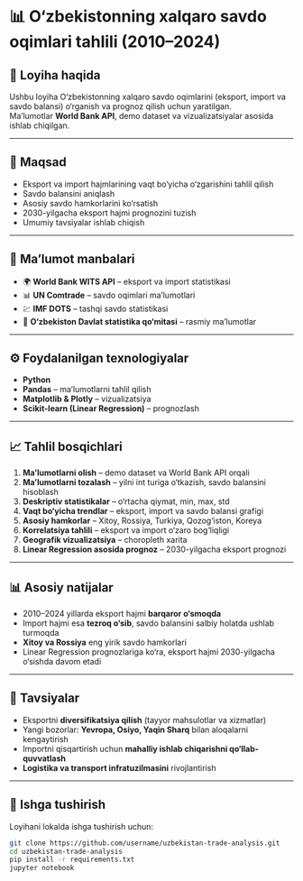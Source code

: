 # 📊 O‘zbekistonning xalqaro savdo oqimlari tahlili (2010–2024)

## 📌 Loyiha haqida
Ushbu loyiha O‘zbekistonning xalqaro savdo oqimlarini (eksport, import va savdo balansi) o‘rganish va prognoz qilish uchun yaratilgan.  
Ma’lumotlar **World Bank API**, demo dataset va vizualizatsiyalar asosida ishlab chiqilgan.

---

## 🎯 Maqsad
- Eksport va import hajmlarining vaqt bo‘yicha o‘zgarishini tahlil qilish  
- Savdo balansini aniqlash  
- Asosiy savdo hamkorlarini ko‘rsatish  
- 2030-yilgacha eksport hajmi prognozini tuzish  
- Umumiy tavsiyalar ishlab chiqish  

---

## 📂 Ma’lumot manbalari
- 🌍 **World Bank WITS API** – eksport va import statistikasi  
- 📊 **UN Comtrade** – savdo oqimlari ma’lumotlari  
- 💹 **IMF DOTS** – tashqi savdo statistikasi  
- 📑 **O‘zbekiston Davlat statistika qo‘mitasi** – rasmiy ma’lumotlar  

---

## ⚙️ Foydalanilgan texnologiyalar
- **Python**  
- **Pandas** – ma’lumotlarni tahlil qilish  
- **Matplotlib & Plotly** – vizualizatsiya  
- **Scikit-learn (Linear Regression)** – prognozlash  

---

## 📈 Tahlil bosqichlari
1. **Ma’lumotlarni olish** – demo dataset va World Bank API orqali  
2. **Ma’lumotlarni tozalash** – yilni int turiga o‘tkazish, savdo balansini hisoblash  
3. **Deskriptiv statistikalar** – o‘rtacha qiymat, min, max, std  
4. **Vaqt bo‘yicha trendlar** – eksport, import va savdo balansi grafigi  
5. **Asosiy hamkorlar** – Xitoy, Rossiya, Turkiya, Qozog‘iston, Koreya  
6. **Korrelatsiya tahlili** – eksport va import o‘zaro bog‘liqligi  
7. **Geografik vizualizatsiya** – choropleth xarita  
8. **Linear Regression asosida prognoz** – 2030-yilgacha eksport prognozi  

---

## 📊 Asosiy natijalar
- 2010–2024 yillarda eksport hajmi **barqaror o‘smoqda**  
- Import hajmi esa **tezroq o‘sib**, savdo balansini salbiy holatda ushlab turmoqda  
- **Xitoy va Rossiya** eng yirik savdo hamkorlari  
- Linear Regression prognozlariga ko‘ra, eksport hajmi 2030-yilgacha o‘sishda davom etadi  

---

## 📝 Tavsiyalar
- Eksportni **diversifikatsiya qilish** (tayyor mahsulotlar va xizmatlar)  
- Yangi bozorlar: **Yevropa, Osiyo, Yaqin Sharq** bilan aloqalarni kengaytirish  
- Importni qisqartirish uchun **mahalliy ishlab chiqarishni qo‘llab-quvvatlash**  
- **Logistika va transport infratuzilmasini** rivojlantirish  

---

## 🚀 Ishga tushirish
Loyihani lokalda ishga tushirish uchun:

```bash
git clone https://github.com/username/uzbekistan-trade-analysis.git
cd uzbekistan-trade-analysis
pip install -r requirements.txt
jupyter notebook
